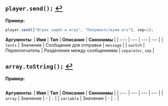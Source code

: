 ## `player.send();` [↩️](actions.md#действие-игрока---playeractionargs-)
**Пример:**
```js
player.send(["Игрок зашёл в игру", "Поприветствуем его"], sep=2);
```

**Аргументы**:
| **Имя** | **Тип** | **Описание** | **Синонимы** |
| :--- | --- | --- | --- |
| `texts` | Значение | Сообщение для отправки | `message` |
| `switch` | Переключатель | Разделение между сообщениями | `separator`, `sep` |

## `array.toString();` [↩️](0)
**Пример:**
```js

```

**Аргументы**:
| **Имя** | **Тип** | **Описание** | **Синонимы** |
| :--- | --- | --- | --- |
| `array` | Значение | - | `-` |
| `variable` | Значение | - | `-` |
